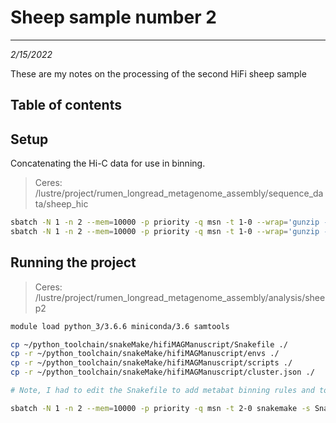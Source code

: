 # Sheep sample number 2
---
*2/15/2022*

These are my notes on the processing of the second HiFi sheep sample

## Table of contents


## Setup

Concatenating the Hi-C data for use in binning.

> Ceres: /lustre/project/rumen_longread_metagenome_assembly/sequence_data/sheep_hic

```bash
sbatch -N 1 -n 2 --mem=10000 -p priority -q msn -t 1-0 --wrap='gunzip -c *_R1_001.fastq.gz > combined_sheep2_hic.R1.fastq'
sbatch -N 1 -n 2 --mem=10000 -p priority -q msn -t 1-0 --wrap='gunzip -c *_R2_001.fastq.gz > combined_sheep2_hic.R2.fastq'
```

## Running the project

> Ceres: /lustre/project/rumen_longread_metagenome_assembly/analysis/sheep2

```bash
module load python_3/3.6.6 miniconda/3.6 samtools

cp ~/python_toolchain/snakeMake/hifiMAGManuscript/Snakefile ./
cp -r ~/python_toolchain/snakeMake/hifiMAGManuscript/envs ./
cp -r ~/python_toolchain/snakeMake/hifiMAGManuscript/scripts ./
cp -r ~/python_toolchain/snakeMake/hifiMAGManuscript/cluster.json ./

# Note, I had to edit the Snakefile to add metabat binning rules and to add other necessary parameters

sbatch -N 1 -n 2 --mem=10000 -p priority -q msn -t 2-0 snakemake -s Snakefile --cluster-config cluster.json --cluster "sbatch -N 1 --ntasks-per-node={cluster.ntasks-per-node} --mem={cluster.mem} -p priority -q msn -o {cluster.stdout} -t 2-0" -p --use-conda --jobs 250 --verbose --latency-wait 40
```